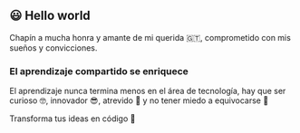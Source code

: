 ## :smiley: Hello world

Chapín a mucha honra y amante de mi querida :guatemala:, comprometido con mis sueños y convicciones.

### El aprendizaje compartido se enriquece

El aprendizaje nunca termina menos en el área de tecnología, hay que ser curioso :nerd_face:, innovador :sunglasses:, 
atrevido :cowboy_hat_face: y no tener miedo a equivocarse :thinking:

Transforma tus ideas en código :wave:


<!---
lamperem/lamperem is a ✨ special ✨ repository because its `README.md` (this file) appears on your GitHub profile.
You can click the Preview link to take a look at your changes.
--->
